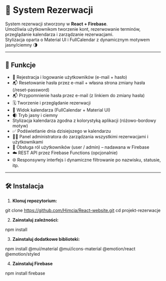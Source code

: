 # 📅 System Rezerwacji

System rezerwacji stworzony w **React + Firebase**.  
Umożliwia użytkownikom tworzenie kont, rezerwowanie terminów, przeglądanie kalendarza i zarządzanie rezerwacjami.  
Stylizacja oparta o Material UI i FullCalendar z dynamicznym motywem jasny/ciemny 🌗

---

## 🚀 Funkcje

- 🔐 Rejestracja i logowanie użytkowników (e-mail + hasło)
- 📬 Resetowanie hasła przez e-mail + własna strona zmiany hasła (/reset-password)
- 📬 Przypomnienie hasła przez e-mail (z linkiem do zmiany hasła)
- 🗓️ Tworzenie i przeglądanie rezerwacji
- 📆 Widok kalendarza (FullCalendar + Material UI)
- 🌒 Tryb jasny i ciemny
-  Stylizacja kalendarza zgodna z kolorystyką aplikacji (różowo-bordowy motyw)
- ✅ Podświetlanie dnia dzisiejszego w kalendarzu
- 🧑‍💼 Panel administratora do zarządzania wszystkimi rezerwacjami i użytkownikami
- 🔄 Obsługa ról użytkowników (user / admin) – nadawana w Firebase
- ☁️ REST API przez Firebase Functions (opcjonalnie)
- 🌐 Responsywny interfejs i dynamiczne filtrowanie po nazwisku, statusie, itp.

---

## 🛠️ Instalacja

1. **Klonuj repozytorium:**

git clone https://github.com/Himcia/React-website.git
cd projekt-rezerwacje

2. **Zainstaluj zależności:**

npm install

3. **Zainstaluj dodatkowe biblioteki:**

npm install @mui/material @mui/icons-material @emotion/react @emotion/styled

4. **Zainstaluj Firebase**

npm install firebase